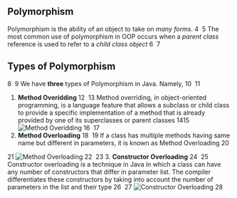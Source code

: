 ## Polymorphism
Polymorphism is the ability of an object to take on *many forms*.
4
​
5
The most common use of polymorphism in OOP occurs when a *parent class* reference is used to refer to a *child class object*
6
​
7
## Types of Polymorphism
8
​
9
We have **three** types of Polymorphism in Java. Namely,
10
​
11
1. **Method Overidding**
12
​
13
  Method overriding, in object-oriented programming, is a language feature that allows a subclass or child class to provide a specific implementation of a method that is already provided by one of its superclasses or parent classes
14
​
15
  ![_Method Overidding_](https://upload.wikimedia.org/wikipedia/commons/thumb/b/b6/Method_overriding_in_subclass.svg/1200px-Method_overriding_in_subclass.svg.png)
16
​
17
2. **Method Overloading**
18
​
19
  If a class has multiple methods having same name but different in parameters, it is known as Method Overloading
20
  
21
  ![_Method Overloading_](https://3.bp.blogspot.com/-T_rzdCAe3p4/W8ni6-U1_1I/AAAAAAAAA2Q/hkHbGidFqDQBVaeLbQPH7uGDesvB2mFLACPcBGAYYCw/s640/Method%2BOverloading.png)
22
​
23
3. **Constructor Overloading**
24
​
25
  Constructor overloading is a technique in Java in which a class can have any number of constructors that differ in parameter list. The compiler differentiates these constructors by taking into account the number of parameters in the list and their type
26
​
27
  ![_Constructor Overloading_](https://1.bp.blogspot.com/-BvnN2_p694w/XPOoE9qVmjI/AAAAAAAACvg/Hoz-pdOHpOUMGI1JVoiIwucTUg06CS-5QCLcBGAs/s1600/overloaded-constructor-java.png)
28
​
